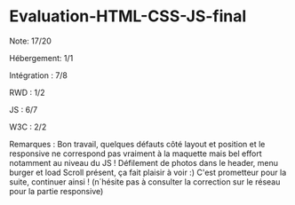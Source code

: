 # Evaluation-HTML-CSS-JS-final

Note: 17/20

Hébergement: 1/1

Intégration : 7/8

RWD : 1/2

JS : 6/7

W3C : 2/2

Remarques : Bon travail, quelques défauts côté layout et position et
le responsive ne correspond pas vraiment à la maquette mais bel effort notamment au niveau du JS !
Défilement de photos dans le header, menu burger et load Scroll présent, ça fait plaisir à voir :) 
C'est prometteur pour la suite, continuer ainsi ! (n´hésite pas à consulter la correction sur le réseau pour la partie responsive)
